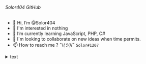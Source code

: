 
###### Solor404 GitHub
- 👋 Hi, I’m @Solor404
- 👀 I'm interested in nothing
- 🌱 I’m currently learning JavaScript, PHP, C#
- 💞️ I`m looking to collaborate on new ideas when time permits.
- 📫 How to reach me ? ¯\\_(ツ)_/¯ <code>Solor#1207</code>
<details><summary>text</summary>
  <details><summary>text</summary>
    <details><summary>text</summary>
      <details><summary>text</summary>
        <details><summary>text</summary>
          <details><summary>text</summary>
            <details><summary>text</summary>
              <details><summary>text</summary>
                <p>
╬╬█▒█▀░░░░░░░░░░░░░░░░░░░░█<br>
╬██▒░░░░░░░░░▄▄░░░░▄███▄░░█<br>
╬█▒▐░░░░░░░░██▒▒░░░██▀▒▒░░█<br>
╬█▒░░░░░░░░░▀█▒▀░░░▀█▒▒▀░░█<br>
╬█▒░░░░░░░░░░░░░░░░░░░░░░░█<br>
╬██▒░░░░░░░█░░░░██░░░██░░░█<br>
╬╬╬██░░░░░███░██┼██░████░██<br>
╬╬╬╬█▒░░░██┼███┼┼┼██┼┼█╬██╬<br>
╬╬╬╬█▒░░██┼┼┼┼┼┼┼┼┼┼┼┼█╬╬╬╬<br>
╬╬╬██▒░██┼███┼┼███┼┼┼██╬╬╬╬<br>
╬╬██▒░░████░████░██┼████╬╬╬<br>
██▒▀▒▒▒▒██░░░██░░░██░░░██╬╬<br>
                  </p>
              </details>
            </details>
          </details>
        </details>
      </details>
    </details>
  </details>
</details>
<!---
Solor404/Solor404 is a ✨ special ✨ repository because its `README.md` (this file) appears on your GitHub profile.
You can click the Preview link to take a look at your changes.
--->
